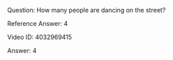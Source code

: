 Question: How many people are dancing on the street?

Reference Answer: 4

Video ID: 4032969415

Answer: 4

